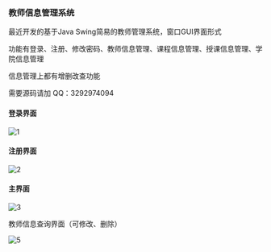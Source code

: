 ### 教师信息管理系统

最近开发的基于Java Swing简易的教师管理系统，窗口GUI界面形式

功能有登录、注册、修改密码、教师信息管理、课程信息管理、授课信息管理、学院信息管理

信息管理上都有增删改查功能

需要源码请加 QQ：3292974094

#### 登录界面

![1](..\1.png)

#### 注册界面

![2](E:\jsglxt\swing-jsglxt\2.png)

#### 主界面

![3](E:\jsglxt\swing-jsglxt\3.png)

教师信息查询界面（可修改、删除）

![5](E:\jsglxt\swing-jsglxt\5.png)
